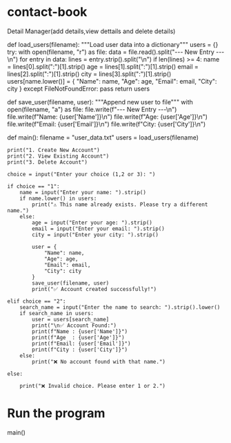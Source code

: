 # contact-book
Detail Manager(add details,view dettails and delete details)

def load_users(filename):
    """Load user data into a dictionary"""
    users = {}
    try:
        with open(filename, "r") as file:
            data = file.read().split("--- New Entry ---\n")
            for entry in data:
                lines = entry.strip().split("\n")
                if len(lines) >= 4:
                    name = lines[0].split(":")[1].strip()
                    age = lines[1].split(":")[1].strip()
                    email = lines[2].split(":")[1].strip()
                    city = lines[3].split(":")[1].strip()
                    users[name.lower()] = {
                        "Name": name,
                        "Age": age,
                        "Email": email,
                        "City": city
                    }
    except FileNotFoundError:
        pass
    return users

def save_user(filename, user):
    """Append new user to file"""
    with open(filename, "a") as file:
        file.write(f"--- New Entry ---\n")
        file.write(f"Name: {user['Name']}\n")
        file.write(f"Age: {user['Age']}\n")
        file.write(f"Email: {user['Email']}\n")
        file.write(f"City: {user['City']}\n")

def main():
    filename = "user_data.txt"
    users = load_users(filename)

    print("1. Create New Account")
    print("2. View Existing Account")
    print("3. Delete Account")

    choice = input("Enter your choice (1,2 or 3): ")

    if choice == "1":
        name = input("Enter your name: ").strip()
        if name.lower() in users:
            print("⚠️ This name already exists. Please try a different name.")
        else:
            age = input("Enter your age: ").strip()
            email = input("Enter your email: ").strip()
            city = input("Enter your city: ").strip()

            user = {
                "Name": name,
                "Age": age,
                "Email": email,
                "City": city
            }
            save_user(filename, user)
            print("✅ Account created successfully!")

    elif choice == "2":
        search_name = input("Enter the name to search: ").strip().lower()
        if search_name in users:
            user = users[search_name]
            print("\n✅ Account Found:")
            print(f"Name : {user['Name']}")
            print(f"Age  : {user['Age']}")
            print(f"Email: {user['Email']}")
            print(f"City : {user['City']}")
        else:
            print("❌ No account found with that name.")

    else:
        
        print("❌ Invalid choice. Please enter 1 or 2.")
    
        

# Run the program
main()


          
